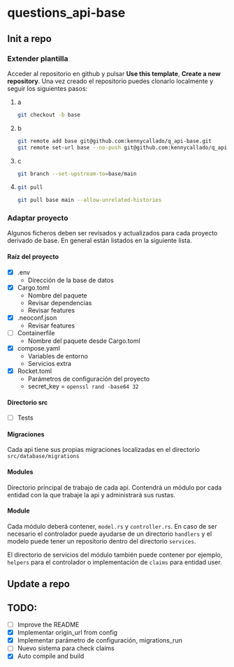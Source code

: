 # questions_api-base

## Init a repo

### Extender plantilla

Acceder al repositorio en github y pulsar **Use this template**, **Create a new repository**. Una vez creado el repositorio puedes clonarlo localmente y seguir los siguientes pasos:

1. a
   ``` bash
   git checkout -b base
   ```
1. b
   ``` bash
   git remote add base git@github.com:kennycallado/q_api-base.git
   git remote set-url base --no-push git@github.com:kennycallado/q_api-base.git
   ```
1. c
   ``` bash
   git branch --set-upstream-to=base/main
   ```
1. 
   ``` bash
   git pull
   ```

   ``` bash
   git pull base main --allow-unrelated-histories
   ```

<!-- quizá mejor si no mantiene la rama
1. 
   ``` bash
   git checkout main
   ```
1. Subir rama base a origin
   ``` bash
   git push origin base
   ```
-->

### Adaptar proyecto

Algunos ficheros deben ser revisados y actualizados para cada proyecto derivado de base. En general están listados en la siguiente lista.

#### Raíz del proyecto

- [X] .env
  - Dirección de la base de datos
- [X] Cargo.toml
  - Nombre del paquete
  - Revisar dependencias
  - Revisar features
- [X] .neoconf.json
  - Revisar features
- [ ] Containerfile
  - Nombre del paquete desde Cargo.toml
- [X] compose.yaml
  - Variables de entorno
  - Servicios extra
- [X] Rocket.toml
  - Parámetros de configuración del proyecto
  - secret_key = `openssl rand -base64 32`

#### Directorio src

- [ ] Tests

#### Migraciones

Cada api tiene sus propias migraciones localizadas en el directorio `src/database/migrations`

#### Modules

Directorio principal de trabajo de cada api. Contendrá un módulo por cada entidad con la que trabaje la api y administrará sus rustas.

#### Module

Cada módulo deberá contener, `model.rs` y `controller.rs`. En caso de ser necesario el controlador puede ayudarse de un directorio `handlers` y el modelo puede tener un repositorio dentro del directorio `services`.

El directorio de servicios del módulo también puede contener por ejemplo, `helpers` para el controlador o implementación de `claims` para entidad user.

## Update a repo


## TODO:

- [ ] Improve the README
- [X] Implementar origin_url from config
- [X] Implementar parámetro de configuración, migrations_run
- [ ] Nuevo sistema para check claims
- [X] Auto compile and build
